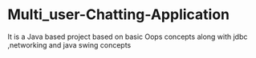 # Multi_user-Chatting-Application
It is a Java based project based on basic Oops concepts along with jdbc ,networking and java swing concepts

